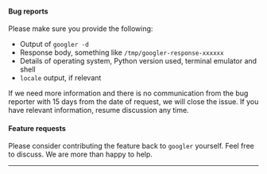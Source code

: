 
#### Bug reports
  
Please make sure you provide the following:
- Output of `googler -d`
- Response body, something like `/tmp/googler-response-xxxxxx`
- Details of operating system, Python version used, terminal emulator and shell
- `locale` output, if relevant
  
If we need more information and there is no communication from the bug reporter with 15 days from the date of request, we will close the issue. If you have relevant information, resume discussion any time.
  
  
#### Feature requests
Please consider contributing the feature back to `googler` yourself. Feel free to discuss. We are more than happy to help.

---
